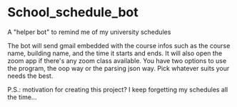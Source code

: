 # School_schedule_bot
A "helper bot" to remind me of my university schedules

The bot will send  gmail embedded with the course infos such as the course name, building name, and the time it starts and ends.
It will also open the zoom app if there's any zoom class available.
You have two options to use the program, the oop way or the parsing json way.
Pick whatever suits your needs the best.




P.S.: motivation for creating this project? I keep forgetting my schedules all the time...
